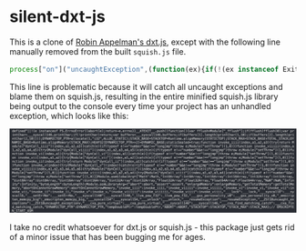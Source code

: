 # silent-dxt-js

This is a clone of [Robin Appelman's dxt.js](https://www.npmjs.com/package/dxt-js), except with the following line manually removed from the built `squish.js` file.

```js
process["on"]("uncaughtException",(function(ex){if(!(ex instanceof ExitStatus)){throw ex}}));
```

This line is problematic because it will catch all uncaught exceptions and blame them on squish.js, resulting in the entire minified squish.js library being output to the console every time your project has an unhandled exception, which looks like this:

![Screenshot of Cluttered Console](https://github.com/frankkulak/silent-dxt-js/blob/main/assets/console-error.png?raw=true)

I take no credit whatsoever for dxt.js or squish.js - this package just gets rid of a minor issue that has been bugging me for ages.
